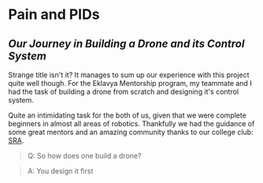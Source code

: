 # Pain and PIDs

## _Our Journey in Building a Drone and its Control System_

Strange title isn't it? It manages to sum up our experience with this project quite well though. For the Eklavya Mentorship program, my teammate and I had the task of building a drone from scratch and designing it's control system.

Quite an intimidating task for the both of us, given that we were complete beginners in almost all areas of robotics. Thankfully we had the guidance of some great mentors and an amazing community thanks to our college club: [SRA](https://sravjti.in/).

> Q: So how does one build a drone?

> A: You design it first
